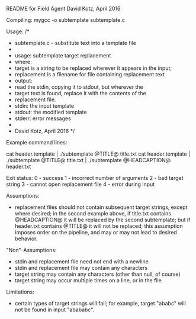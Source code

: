 README for Field Agent
David Kotz, April 2016

Compiling:
mygcc -o subtemplate subtemplate.c

Usage:
/* 
* subtemplate.c - substitute text into a template file
* 
* usage: subtemplate target replacement
* where:
*   target is a string to be replaced wherever it appears in the input;
*   replacement is a filename for file containing replacement text
* output:
*   read the stdin, copying it to stdout, but wherever the 
*   target text is found, replace it with the contents of the 
*   replacement file.
* stdin: the input template
* stdout: the modified template
* stderr: error messages
*
* David Kotz, April 2016
*/

Example command lines:

cat header.template | ./subtemplate @TITLE@ title.txt 
cat header.template | ./subtemplate @TITLE@ title.txt  | ./subtemplate @HEADCAPTION@ header.txt 

Exit status:
0 - success
1 - incorrect number of arguments
2 - bad target string
3 - cannot open replacement file
4 - error during input

Assumptions:

- replacement files should not contain subsequent target strings,
except where desired; in the second example above, if title.txt
contains @HEADCAPTION@ it will be replaced by the second
subtemplate; but if header.txt contains @TITLE@ it will not be
replaced; this assumption imposes order on the pipeline, and may or
may not lead to desired behavior.

"Non"-Assumptions:

- stdin and replacement file need not end with a newline
- stdin and replacement file may contain any characters
- target string may contain any characters (other than null, of course)
- target string may occur multiple times on a line, or in the file

Limitations:

- certain types of target strings will fail; for example, target
"ababc" will not be found in input "abababc".
